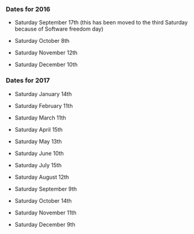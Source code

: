 ### Dates for 2016

 - Saturday September 17th (this has been moved to the third Saturday because of Software freedom day)

 - Saturday October 8th

 - Saturday November 12th

 - Saturday December 10th

### Dates for 2017

 - Saturday January 14th

 - Saturday February 11th

 - Saturday March 11th

 - Saturday April 15th

 - Saturday May 13th

 - Saturday June 10th

 - Saturday July 15th

 - Saturday August 12th

 - Saturday September 9th

 - Saturday October 14th

 - Saturday November 11th

 - Saturday December 9th
